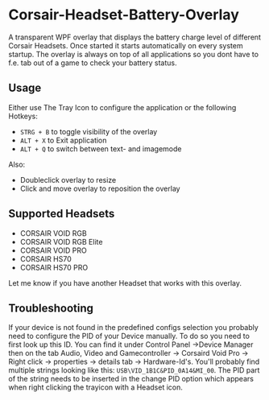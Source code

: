 # Corsair-Headset-Battery-Overlay
A transparent WPF overlay that displays the battery charge level of different Corsair Headsets. Once started it starts automatically on every system startup. The overlay is always on top of all applications so you dont have to f.e. tab out of a game to check your battery status.

## Usage
Either use The Tray Icon to configure the application or the following Hotkeys:
* `STRG + B` to toggle visibility of the overlay
* `ALT + X` to Exit application
* `ALT + Q` to switch between text- and imagemode

Also:
* Doubleclick overlay to resize
* Click and move overlay to reposition the overlay

## Supported Headsets
* CORSAIR VOID RGB 
* CORSAIR VOID RGB Elite 
* CORSAIR VOID PRO 
* CORSAIR HS70 
* CORSAIR HS70 PRO 

Let me know if you have another Headset that works with this overlay. 

## Troubleshooting
If your device is not found in the predefined configs selection you probably need to configure the PID of your Device manually. To do so you need to first look up this ID. You can find it under Control Panel ->Device Manager then on the tab Audio, Video and Gamecontroller -> Corsaird Void Pro -> Right click -> properties -> details tab -> Hardware-Id's. You'll probably find multiple strings looking like this: `USB\VID_1B1C&PID_0A14&MI_00`. The PID part of the string needs to be inserted in the change PID option which appears when right clicking the trayicon with a Headset icon.
